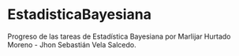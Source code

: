 # EstadisticaBayesiana
Progreso de las tareas de Estadística Bayesiana
por Marlijar Hurtado Moreno - Jhon Sebastián Vela Salcedo.
